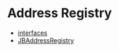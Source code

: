 # Address Registry
- [interfaces](/docs/dev/v4/api/address-registry/interfaces/README.md)
- [JBAddressRegistry](JBAddressRegistry.md)
